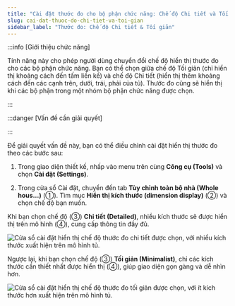 ```yaml
---
title: "Cài đặt thước đo cho bộ phận chức năng: Chế độ Chi tiết và Tối giản"
slug: cai-dat-thuoc-do-chi-tiet-va-toi-gian
sidebar_label: "Thước đo: Chế độ Chi tiết & Tối giản"
---
```


:::info [Giới thiệu chức năng]

Tính năng này cho phép người dùng chuyển đổi chế độ hiển thị thước đo cho các bộ phận chức năng. Bạn có thể chọn giữa chế độ Tối giản (chỉ hiển thị khoảng cách đến tấm liền kề) và chế độ Chi tiết (hiển thị thêm khoảng cách đến các cạnh trên, dưới, trái, phải của tủ). Thước đo cũng sẽ hiển thị khi các bộ phận trong một nhóm bộ phận chức năng được chọn.

:::

:::danger [Vấn đề cần giải quyết]



:::

Để giải quyết vấn đề này, bạn có thể điều chỉnh cài đặt hiển thị thước đo theo các bước sau:

1. Trong giao diện thiết kế, nhấp vào menu trên cùng **Công cụ (Tools)** và chọn **Cài đặt (Settings)**.

2. Trong cửa sổ Cài đặt, chuyển đến tab **Tùy chỉnh toàn bộ nhà (Whole hous...)** (①). Tìm mục **Hiển thị kích thước (dimension display)** (②) và chọn chế độ bạn muốn.

Khi bạn chọn chế độ (③) **Chi tiết (Detailed)**, nhiều kích thước sẽ được hiển thị trên mô hình (④), cung cấp thông tin đầy đủ.

![Cửa sổ cài đặt hiển thị chế độ thước đo chi tiết được chọn, với nhiều kích thước xuất hiện trên mô hình tủ.](https://storage.googleapis.com/jegavn_kb/images/ed39eb4d-d649-4f0b-850b-c918e73a6bca.png)

Ngược lại, khi bạn chọn chế độ (③) **Tối giản (Minimalist)**, chỉ các kích thước cần thiết nhất được hiển thị (④), giúp giao diện gọn gàng và dễ nhìn hơn.

![Cửa sổ cài đặt hiển thị chế độ thước đo tối giản được chọn, với ít kích thước hơn xuất hiện trên mô hình tủ.](https://storage.googleapis.com/jegavn_kb/images/e0857e36-5014-4473-9f21-ee8ff14e5f07.png)